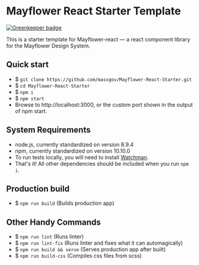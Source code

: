 # Mayflower React Starter Template

[![Greenkeeper badge](https://badges.greenkeeper.io/massgov/mayflower-react-starter.svg)](https://greenkeeper.io/)

This is a starter template for Mayflower-react — a react component library for the Mayflower Design System.

## Quick start

- $ ``git clone https://github.com/massgov/Mayflower-React-Starter.git``
- $ ``cd Mayflower-React-Starter``
- $ ``npm i``
- $ ``npm start``
- Browse to http://localhost:3000, or the custom port shown in the output of npm start.

## System Requirements

- node.js, currently standardized on version 8.9.4
- npm, currently standardized on version 10.10.0
- To run tests locally, you will need to install [Watchman](https://facebook.github.io/watchman/docs/install.html).
- That's it! All other dependencies should be included when you run ``npm i``.

## Production build
- $ ``npm run build`` (Builds production app)

## Other Handy Commands
- $ ``npm run lint`` (Runs linter)
- $ ``npm run lint-fix`` (Runs linter and fixes what it can automagically)
- $ ``npm run build && serve`` (Serves production app after built)
- $ ``npm run build-css`` (Compiles css files from scss)
